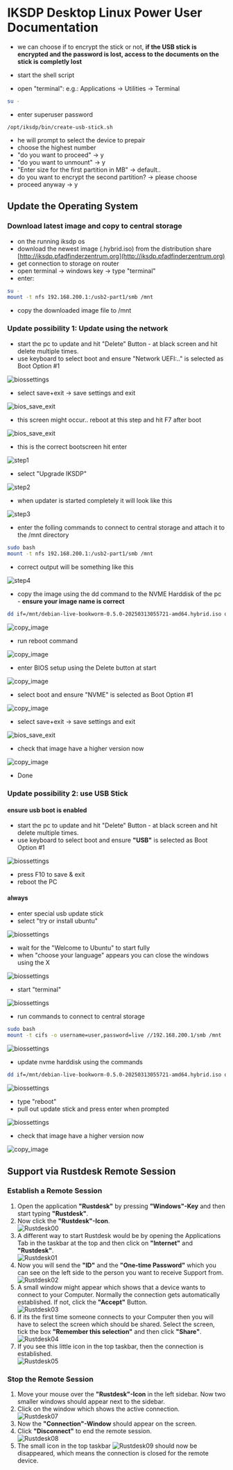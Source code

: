 # IKSDP Desktop Linux Power User Documentation  

- we can choose if to encrypt the stick or not, **if the USB stick is encrypted and the password is lost, access to the documents on the stick is completly lost**

- start the shell script
- open "terminal": e.g.:  Applications -> Utilities -> Terminal
```bash
su - 
```
- enter superuser password

```
/opt/iksdp/bin/create-usb-stick.sh
```
- he will prompt to select the device to prepair
- choose the highest number
- "do you want to proceed" -> y
- "do you want to unmount" -> y
- "Enter size for the first partition in MB" -> default..
- do you want to encrypt the second partition? -> please choose
- proceed anyway -> y 

## Update the Operating System  

### Download latest image and copy to central storage

- on the running iksdp os
- download the newest image (.hybrid.iso) from the distribution share [http://iksdp.pfadfinderzentrum.org](http://iksdp.pfadfinderzentrum.org)
- get connection to storage on router
- open terminal -> windows key -> type "terminal"
- enter:

```bash
su - 
mount -t nfs 192.168.200.1:/usb2-part1/smb /mnt
```
- copy the downloaded image file to /mnt


### Update possibility 1: Update using the network

- start the pc to update and hit "Delete" Button - at black screen and hit delete multiple times.
- use keyboard to select boot and ensure "Network UEFI:.." is selected as Boot Option #1

![biossettings](../shared/images/netboot-bios1.png)

- select save+exit -> save settings and exit

![bios_save_exit](../shared/images/netboot-bios2.png)

- this screen might occur.. reboot at this step and hit F7 after boot

![bios_save_exit](../shared/images/netboot-error1.png)

- this is the correct bootscreen hit enter

![step1](../shared/images/netboot-step1.png)

- select "Upgrade IKSDP"

![step2](../shared/images/netboot-step2.png)

- when updater is started completely it will look like this

![step3](../shared/images/netboot-step3.png)


- enter the folling commands to connect to central storage and attach it to the /mnt directory

```bash
sudo bash
mount -t nfs 192.168.200.1:/usb2-part1/smb /mnt
```

- correct output will be something like this

![step4](../shared/images/netboot-step4.png)

- copy the image using the dd command to the NVME Harddisk of the pc - **ensure your image name is correct**

```bash
dd if=/mnt/debian-live-bookworm-0.5.0-20250313055721-amd64.hybrid.iso of=/dev/nvme0n1 status=progress
```

![copy_image](../shared/images/netboot-step5.png)

- run reboot command

![copy_image](../shared/images/netboot-step6.png)

- enter BIOS setup using the Delete button at start

![copy_image](../shared/images/netboot-step7.png)

- select boot and ensure "NVME" is selected as Boot Option #1

![copy_image](../shared/images/netboot-step8.png)

- select save+exit -> save settings and exit

![bios_save_exit](../shared/images/netboot-bios2.png)

- check that image have a higher version now

![copy_image](../shared/images/netboot-step9.png)

- Done


### Update possibility 2: use USB Stick

#### ensure usb boot is enabled

- start the pc to update and hit "Delete" Button - at black screen and hit delete multiple times.
- use keyboard to select boot and ensure **"USB"** is selected as Boot Option #1

![biossettings](../shared/images/bios_boot_usb.png)

- press F10 to save & exit
- reboot the PC


#### always
- enter special usb update stick
- select "try or install ubuntu"

![biossettings](../shared/images/usb_boot_step1.png)

- wait for the "Welcome to Ubuntu" to start fully
- when "choose your language" appears you can close the windows using the X

![biossettings](../shared/images/usb_boot_step2.png)

- start "terminal"

![biossettings](../shared/images/usb_boot_step3.png)


- run commands to connect to central storage
```bash
sudo bash
mount -t cifs -o username=user,password=live //192.168.200.1/smb /mnt
```

![biossettings](../shared/images/usb_boot_step4.png)



- update nvme harddisk using the commands
```bash
dd if=/mnt/debian-live-bookworm-0.5.0-20250313055721-amd64.hybrid.iso of=/dev/nvme0n1 status=progress
```

![biossettings](../shared/images/usb_boot_step5.png)


- type "reboot"
- pull out update stick and press enter when prompted

![biossettings](../shared/images/usb_boot_step6.png)

- check that image have a higher version now

![copy_image](../shared/images/netboot-step9.png)

## Support via Rustdesk Remote Session

### Establish a Remote Session
1. Open the application **"Rustdesk"** by pressing **"Windows"-Key** and then start typing **"Rustdesk"**.  
2. Now click the **"Rustdesk"-Icon**.  
![Rustdesk00](../shared/images/poweruser/rustdesk/rustdesk00.png)
3. A different way to start Rustdesk would be by opening the Applications Tab in the taskbar at the top and then click on **"Internet"** and **"Rustdesk"**.  
![Rustdesk01](../shared/images/poweruser/rustdesk/rustdesk01.png)
4. Now you will send the **"ID"** and the **"One-time Password"** which you can see on the left side to the person you want to receive Support from.  
![Rustdesk02](../shared/images/poweruser/rustdesk/rustdesk02.png)
5. A small window might appear which shows that a device wants to connect to your Computer. Normally the connection gets automatically established. If not, click the **"Accept"** Button.  
![Rustdesk03](../shared/images/poweruser/rustdesk/rustdesk03.png)
6. If its the first time someone connects to your Computer then you will have to select the screen which should be shared. Select the screen, tick the box **"Remember this selection"** and then click **"Share"**.  
![Rustdesk04](../shared/images/poweruser/rustdesk/rustdesk04.png)
7. If you see this little icon in the top taskbar, then the connection is established.  
![Rustdesk05](../shared/images/poweruser/rustdesk/rustdesk05.png)

### Stop the Remote Session
1. Move your mouse over the **"Rustdesk"-Icon** in the left sidebar. Now two smaller windows should appear next to the sidebar.  
2. Click on the window which shows the active connection.  
![Rustdesk07](../shared/images/poweruser/rustdesk/rustdesk07.png)
3. Now the **"Connection"-Window** should appear on the screen.
4. Click **"Disconnect"** to end the remote session.  
![Rustdesk08](../shared/images/poweruser/rustdesk/rustdesk08.png)
5. The small icon in the top taskbar ![Rustdesk09](../shared/images/poweruser/rustdesk/rustdesk09.png) should now be disappeared, which means the connection is closed for the remote device.